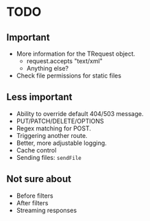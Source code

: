 # TODO

## Important

* More information for the TRequest object.
  * request.accepts "text/xml"
  * Anything else?
* Check file permissions for static files

## Less important

* Ability to override default 404/503 message.
* PUT/PATCH/DELETE/OPTIONS
* Regex matching for POST.
* Triggering another route.
* Better, more adjustable logging.
* Cache control
* Sending files: ``sendFile``

## Not sure about

* Before filters
* After filters
* Streaming responses

